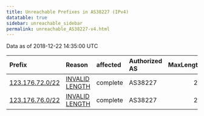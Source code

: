 ```yaml
---
title: Unreachable Prefixes in AS38227 (IPv4)
datatable: true
sidebar: unreachable_sidebar
permalink: unreachable_AS38227-v4.html
---
```


Data as of 2018-12-22 14:35:00 UTC


<div class="datatable-begin"></div>

| Prefix                                                   | Reason                                                                                                    | affected   | Authorized AS   |   MaxLength | Anchor                                       |   unreachable /24s |
|:---------------------------------------------------------|:----------------------------------------------------------------------------------------------------------|:-----------|:----------------|------------:|:---------------------------------------------|-------------------:|
| [123.176.72.0/22](https://stat.ripe.net/123.176.72.0/22) | [INVALID LENGTH](https://rpki-validator.ripe.net/announcement-preview?asn=AS38227&prefix=123.176.72.0/22) | complete   | AS38227         |          21 | [APNIC](unreachable_APNIC_RPKI_Root-v4.html) |                  4 |
| [123.176.76.0/22](https://stat.ripe.net/123.176.76.0/22) | [INVALID LENGTH](https://rpki-validator.ripe.net/announcement-preview?asn=AS38227&prefix=123.176.76.0/22) | complete   | AS38227         |          21 | [APNIC](unreachable_APNIC_RPKI_Root-v4.html) |                  4 |

<div class="datatable-end"></div>
